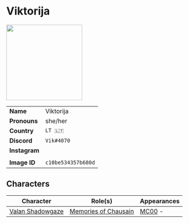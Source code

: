 # Viktorija

<img src="https://raw.githubusercontent.com/jesskelsall/astarus-images/main/players/c10be534357b680d.png" height="200" />

|||
| --- | --- |
| **Name** | Viktorija | player.3
| **Pronouns** | she/her |
| **Country** | `LT 🇱🇹` |
| **Discord** | `Vik#4070` |
| **Instagram** | |
||
| **Image ID** | `c10be534357b680d` |

## Characters

| Character | Role(s) | Appearances |
| --- | --- | --- |
| [Valan Shadowgaze](../characters/valan-shadowgaze.md) | [Memories of Chausain](../campaigns/C3-memories-of-chausain.md) | [MC00](../sessions/MC00.md) - |
